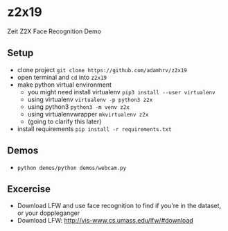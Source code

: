 # z2x19

Zeit Z2X Face Recognition Demo

## Setup

- clone project `git clone https://github.com/adamhrv/z2x19`
- open terminal and `cd` into `z2x19`
- make python virtual environment 
	- you might need install virtualenv `pip3 install --user virtualenv`
	- using virtualenv `virtualenv -p python3 z2x`
	- using python3 `python3 -m venv z2x`
	- using virtualenvwrapper `mkvirtualenv z2x`
	- (going to clarify this later)
- install requirements `pip install -r requirements.txt`

## Demos

- `python demos/python demos/webcam.py`

## Excercise

- Download LFW and use face recognition to find if you're in the dataset, or your doppleganger
- Download LFW: <http://vis-www.cs.umass.edu/lfw/#download>